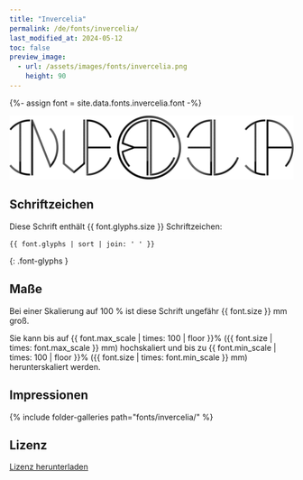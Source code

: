 ```yaml
---
title: "Invercelia"
permalink: /de/fonts/invercelia/
last_modified_at: 2024-05-12
toc: false
preview_image:
  - url: /assets/images/fonts/invercelia.png
    height: 90
---
```

{%- assign font = site.data.fonts.invercelia.font -%}

![Invercellia](/assets/images/fonts/invercelia.png)


## Schriftzeichen

Diese Schrift enthält  {{ font.glyphs.size }} Schriftzeichen:

```
{{ font.glyphs | sort | join: ' ' }}
```
{: .font-glyphs }


## Maße

Bei einer Skalierung auf 100 % ist diese Schrift ungefähr {{ font.size }} mm groß.

Sie kann bis auf {{ font.max_scale | times: 100 | floor }}% ({{ font.size | times: font.max_scale }} mm) hochskaliert 
und bis zu {{ font.min_scale | times: 100 | floor }}% ({{ font.size | times: font.min_scale }} mm) herunterskaliert werden.


## Impressionen

{% include folder-galleries path="fonts/invercelia/" %}


## Lizenz

[Lizenz herunterladen](https://github.com/inkstitch/inkstitch/tree/main/fonts/invercelia/LICENSE)

